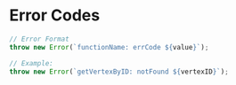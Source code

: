 # Error Codes

```javascript 
// Error Format
throw new Error(`functionName: errCode ${value}`);

// Example:
throw new Error(`getVertexByID: notFound ${vertexID}`);
```


